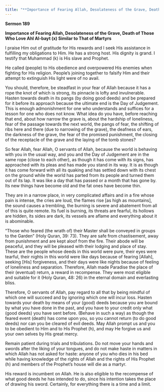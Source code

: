 ```yaml
---
title: "**Importance of Fearing Allah, Desolateness of the Grave, Death of Those Who Love Ahl Al\-bayt \(x\) Similar to That of Martyrs**" 
---
```

**Sermon 189**

**Importance of Fearing Allah, Desolateness of the Grave, Death of Those Who Love Ahl Al\-bayt \(x\) Similar to That of Martyrs**

I praise Him out of gratitude for His rewards and I seek His assistance in fulfilling my obligations to Him\. He has a strong host\. His dignity is grand\. I testify that Muhammad \(k\) is His slave and Prophet\.

He called \(people\) to His obedience and overpowered His enemies when fighting for His religion\. People’s joining together to falsify Him and their attempt to extinguish His light were of no avail\.

You should, therefore, be steadfast in your fear of Allah because it has a rope the knot of which is strong, its pinnacle is lofty and invulnerable\. Hasten towards death in its pangs \(by doing good deeds\) and be prepared for it before its approach because the ultimate end is the Day of Judgement\. This is enough admonishment for one who understands and suffices for a lesson for one who does not know\. What idea do you have, before reaching that end, about how narrow the grave is, about the hardship of loneliness, fear of the passage towards the next world, the pangs of fear, the shifting of ribs here and there \(due to narrowing of the grave\), the deafness of ears, the darkness of the grave, the fear of the promised punishment, the closing of the receptacle of the grave and the laying of the tomb stones?

So fear Allah, fear Allah, O servants of Allah, because the world is behaving with you in the usual way, and you and the Day of Judgement are in the same rope \(close to each other\), as though it has come with its signs, has approached with its pleas and has made you stand in its way\. It is as though it has come forward with all its quaking and has settled down with its chest on the ground while the world has parted from its people and turned them out of its lap\. It was like a day that has passed or a month that has gone by\. Its new things have become old and the fat ones have become thin\.

They are in a narrow place, in very complicated affairs and in a fire whose pain is intense, the cries are loud, the flames rise \[as high as mountains\], the sound causes a trembling, the burning is severe and abatement from all of this is quite remote\. Its fuel is burning, its threats are fearful, its hollows are hidden, its sides are dark, its vessels are aflame and everything about it is abominable\.

<a id="page646"></a>“Those who feared \(the wrath of\) their Master shall be conveyed in groups to the Garden” \(Holy Quran, 39: 73\)\. They are safe from chastisement, away from punishment and are kept aloof from the fire\. Their abode will be peaceful, and they will be pleased with their lodging and place of stay\. These are the people whose deeds in this world were pure, their eyes were tearful, their nights in this world were like days because of fearing \[Allah\], seeking \[His\] forgiveness, and their days were like nights because of feeling of loneliness and separation\. Therefore, Allah made Paradise the place of their \(eventual\) return, a reward in recompense\. They were most eligible and suitable for it \(Holy Quran, 48: 26\) in the eternal domain and everlasting bliss\.

Therefore, O servants of Allah, pay regard to all that by being mindful of which one will succeed and by ignoring which one will incur loss\. Hasten towards your death by means of your \(good\) deeds because you are bound by what you have done in the past, and you have to your credit only what \(good deeds\) you have sent before\. \(Behave in such a way\) as though the feared event \(death\) has come upon you, so you cannot return \(to do good deeds\) nor can you be cleared of evil deeds\. May Allah prompt us and you to be obedient to Him and to His Prophet \(h\), and may He forgive us and your own selves by His great mercy\.

Remain patient during trials and tribulations\. Do not move your hands and swords after the liking of your tongues, and do not make haste in matters in which Allah has not asked for haste: anyone of you who dies in his bed while having knowledge of the rights of Allah and the rights of His Prophet \(h\) and members of the Prophet’s house will die as a martyr\.

His reward is incumbent on Allah\. He is also eligible to the recompense of what good deeds he has intended to do, since his intention takes the place of drawing his sword\. Certainly, for everything there is a time and a limit\.

